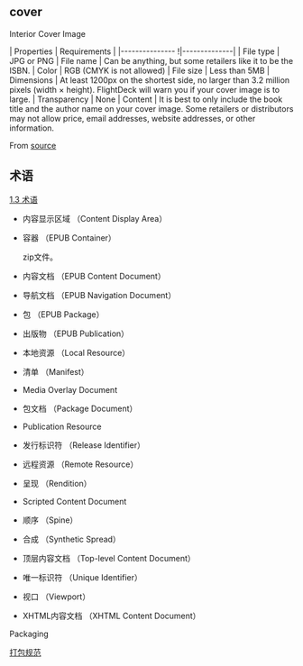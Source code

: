 
## cover

Interior Cover Image

| Properties      | Requirements |
|--------------- !|--------------|
| File type       | JPG or PNG
| File name       | Can be anything, but some retailers like it to be the ISBN.
| Color           | RGB (CMYK is not allowed)
| File size       | Less than 5MB
| Dimensions      | At least 1200px on the shortest side, no larger than 3.2 million pixels (width × height). FlightDeck will warn you if your cover image is to large.
| Transparency    | None
| Content         | It is best to only include the book title and the author name on your cover image. Some retailers or distributors may not allow price, email addresses, website addresses, or other information.


From [source](https://ebookflightdeck.com/handbook/coverimage)




## 术语

[1.3 术语](https://www.w3.org/publishing/epub32/epub-spec.html#sec-terminology)

- 内容显示区域    （Content Display Area）

- 容器            （EPUB Container）

    zip文件。

- 内容文档        （EPUB Content Document）

- 导航文档        （EPUB Navigation Document）

- 包              （EPUB Package）

- 出版物          （EPUB Publication）

- 本地资源        （Local Resource）

- 清单            （Manifest）

- Media Overlay Document

- 包文档          （Package Document）

- Publication Resource

- 发行标识符      （Release Identifier）

- 远程资源        （Remote Resource）

- 呈现            （Rendition）

- Scripted Content Document

- 顺序            （Spine）

- 合成            （Synthetic Spread）

- 顶层内容文档    （Top-level Content Document）

- 唯一标识符      （Unique Identifier）

- 视口            （Viewport）

- XHTML内容文档   （XHTML Content Document）





Packaging

[打包规范](https://www.w3.org/publishing/epub32/epub-packages.html#sec-package-conformance)



